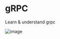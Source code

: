 # gRPC
Learn &amp; understand grpc 

![image](https://user-images.githubusercontent.com/74015821/212478878-2e783ee2-c5cf-462b-b285-76122f460284.png)
